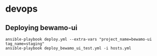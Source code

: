 # devops

## Deploying bewamo-ui
```
ansible-playbook deploy.yml --extra-vars "project_name=bewamo-ui tag_name=staging"
ansible-playbook deploy_bewamo_ui_test.yml -i hosts.yml
```